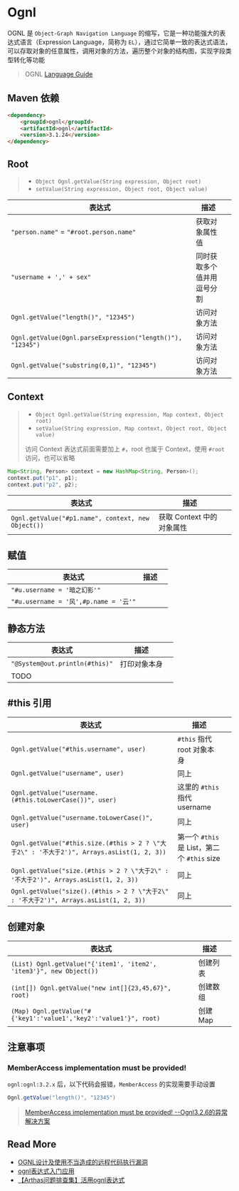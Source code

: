 # Ognl

OGNL 是 `Object-Graph Navigation Language` 的缩写，它是一种功能强大的表达式语言（Expression Language，简称为 `EL`），通过它简单一致的表达式语法，可以存取对象的任意属性，调用对象的方法，遍历整个对象的结构图，实现字段类型转化等功能

> OGNL  [Language Guide](http://commons.apache.org/proper/commons-ognl/language-guide.html)

## Maven 依赖

```html
<dependency>
    <groupId>ognl</groupId>
    <artifactId>ognl</artifactId>
    <version>3.1.24</version>
</dependency>
```

## Root

> - `Object Ognl.getValue(String expression, Object root)`
> - `setValue(String expression, Object root, Object value)`

| 表达式                                                     | 描述                        |      |
| ---------------------------------------------------------- | --------------------------- | ---- |
| `"person.name"` = `"#root.person.name"`                    | 获取对象属性值              |      |
| `"username + ',' + sex"`                                   | 同时获取多个值并用 逗号分割 |      |
| `Ognl.getValue("length()", "12345")`                       | 访问对象方法                |      |
| `Ognl.getValue(Ognl.parseExpression("length()"), "12345")` | 访问对象方法                |      |
| `Ognl.getValue("substring(0,1)", "12345")`                 | 访问对象方法                |      |

## Context

> - `Object Ognl.getValue(String expression, Map context, Object root)`
> - `setValue(String expression, Map context, Object root, Object value)`
>
> 访问 Context 表达式前面需要加上 `#`，root 也属于 Context，使用 `#root` 访问，也可以省略
```java
Map<String, Person> context = new HashMap<String, Person>();
context.put("p1", p1);
context.put("p2", p2);
```

| 表达式                                             | 描述                      |      |
| -------------------------------------------------- | ------------------------- | ---- |
| `Ognl.getValue("#p1.name", context, new Object())` | 获取 Context 中的对象属性 |      |

## 赋值

| 表达式                                | 描述 |      |
| ------------------------------------- | ---- | ---- |
| `"#u.username = '暗之幻影'"`          |      |      |
| `"#u.username = '风',#p.name = '云'"` |      |      |

## 静态方法

| 表达式                         | 描述         |      |
| ------------------------------ | ------------ | ---- |
| `"@System@out.println(#this)"` | 打印对象本身 |      |
| TODO                           |              |      |



## #this 引用

| 表达式                                                       | 描述                                        |      |
| ------------------------------------------------------------ | ------------------------------------------- | ---- |
| `Ognl.getValue("#this.username", user)`                      | `#this` 指代 root 对象本身                  |      |
| `Ognl.getValue("username", user)`                            | 同上                                        |      |
| `Ognl.getValue("username.(#this.toLowerCase())", user)`      | 这里的 `#this` 指代 username                |      |
| `Ognl.getValue("username.toLowerCase()", user)`              | 同上                                        |      |
| `Ognl.getValue("#this.size.(#this > 2 ? \"大于2\" : '不大于2')", Arrays.asList(1, 2, 3))` | 第一个 `#this` 是 List，第二个 `#this` size |      |
| `Ognl.getValue("size.(#this > 2 ? \"大于2\" : '不大于2')", Arrays.asList(1, 2, 3))` | 同上                                        |      |
| `Ognl.getValue("size().(#this > 2 ? \"大于2\" : '不大于2')", Arrays.asList(1, 2, 3))` | 同上                                        |      |



## 创建对象

| 表达式                                                       | 描述     |      |
| ------------------------------------------------------------ | -------- | ---- |
| `(List) Ognl.getValue("{'item1', 'item2', 'item3'}", new Object())` | 创建列表 |      |
| `(int[]) Ognl.getValue("new int[]{23,45,67}", root)`         | 创建数组 |      |
| `(Map) Ognl.getValue("#{'key1':'value1','key2':'value1'}", root)` | 创建 Map |      |



## 注意事项

### MemberAccess implementation must be provided!

`ognl:ognl:3.2.x` 后，以下代码会报错，`MemberAccess` 的实现需要手动设置

```java
Ognl.getValue("length()", "12345")
```

> [MemberAccess implementation must be provided! --Ognl3.2.6的异常解决方案](https://blog.csdn.net/LX928525166/article/details/82699572)



## Read More

- [OGNL设计及使用不当造成的远程代码执行漏洞](https://wooyun.js.org/drops/OGNL设计及使用不当造成的远程代码执行漏洞.html)
- [ognl表达式入门应用](https://www.iteye.com/blog/jinyanliang-1161662)
- [【Arthas问题排查集】活用ognl表达式](https://github.com/alibaba/arthas/issues/11)